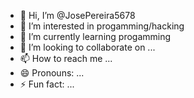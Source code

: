 - 👋 Hi, I’m @JosePereira5678
- 👀 I’m interested in progamming/hacking
- 🌱 I’m currently learning progamming
- 💞️ I’m looking to collaborate on ...
- 📫 How to reach me ...
- 😄 Pronouns: ...
- ⚡ Fun fact: ...

<!---
JosePereira5678/JosePereira5678 is a ✨ special ✨ repository because its `README.md` (this file) appears on your GitHub profile.
You can click the Preview link to take a look at your changes.
--->
